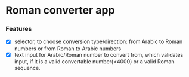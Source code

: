 # Roman converter app

### Features

* [x] selector, to choose conversion type/direction: from Arabic to Roman numbers or from Roman to Arabic numbers
* [x] text input for Arabic/Roman number to convert from, which validates input, if it is a valid convertable number(<4000) or a valid Roman sequence. 
